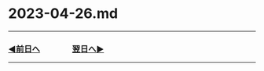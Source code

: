 # 2023-04-26.md

---
### [◀️前日へ](https://github.com/yuasys/chatty-journal/blob/main/2023/04/2023-04-25.md)&emsp;&emsp;&emsp;&emsp;[翌日へ▶️](https://github.com/yuasys/chatty-journal/blob/main/2023/04/2023-04-27.md)

---

